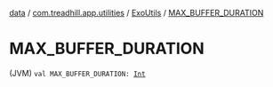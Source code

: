 [data](../../index.md) / [com.treadhill.app.utilities](../index.md) / [ExoUtils](index.md) / [MAX_BUFFER_DURATION](./-m-a-x_-b-u-f-f-e-r_-d-u-r-a-t-i-o-n.md)

# MAX_BUFFER_DURATION

(JVM) `val MAX_BUFFER_DURATION: `[`Int`](https://kotlinlang.org/api/latest/jvm/stdlib/kotlin/-int/index.html)
